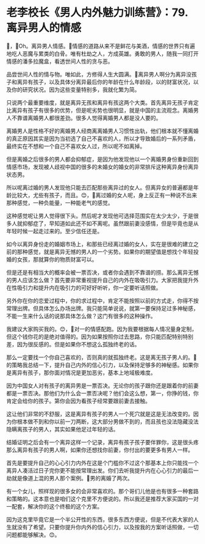 # 老李校长《男人内外魅力训练营》：79.离异男人的情感

🎼，🎼Oh。离异男人情感。🎼情感的道路从来不是鲜花与美酒，情感的世界只有遍地吃人恶魔与累类的白骨。唯有杜劫之人，方成英雄。勇敢的男人，随我一同打开情感的潘多拉魔盒，看透世间人性的贪与恶。

品尝世间人性的情与物。唯如此，方修得人生大圆满。🎼离异男人啊分为离异没孩子和离异有孩子，以及具体分离异最后你的年龄在什么年龄段，以的财富状况，以及你的研究状况。因为这些变量特别多，我就化繁为简。

只说两个最重要维度，就是离异无孩和离异有孩这两个大类。首先离异无孩子肯定比离异有孩子有很多的优势，但是呢劣势也很明显，就是中国的主流观念。离婚男人不靠谱离婚男人都很差劲。很多人觉得离婚男人都是没人要的。

离婚男人是性格不好的离婚男人经商离离婚男人习惯性出轨，他们根本就不懂离婚的真正原因其实是因为当初选了自己不喜欢的人，所以才导致婚后的一系列矛盾，最终实在不想和一个自己不喜欢女人过，所以呢不如离掉。

但是离婚之后很多的男人都会抑郁症，是因为他发现他以一个离婚男身份重新回到情感市场，发现被人歧视中国的很多的未婚女的婚女的非常排斥这种离异身份离异状态男。

所以呢离过婚的男人发现他只能去匹配那些离异过的女人。但离异女的普遍都是年龄比较大，尤些有孩子，而且。😊，🎼离过婚的女人呢，身上反正有一种说不出来那种感觉，一种负能量，一种能老气的感觉。

这种感觉呢让男人觉得很下头。然后呢才发现他可选择范围实在太少太少，于是很多人就抑郁症了，早知道如此还不如不离呢。虽然跟前妻没感情，但是毕竟也是从年轻时候一起走过来的。至少信任还是。

如今以离异身份走的婚姻市场上，和那些已经离过婚的女人，实在是很难的建立之前的那种感觉，就是离异无憾的男人的一个劣势。如果你的期望值是想找个年轻投婚的女孩，那就算你的物质财富可以。

但是还是有相当大的概率会被一票否决，或者你会遇到不靠谱的捞。那么离异无憾的男人应该怎么做？首先要非常重视提升自己的内外在吸吸引力。大家把我提升外在性吸引力和提升内在吸引力的可好好听听，你一定要听话照做。

另外你在你的恋爱过程中，你的求过程中，肯定不能按照以前的方式走，你得不按常理出牌。但具体怎么办场出牌。我只能简单说说，就第一要保持足过多神秘感，不能一生来什么话的说那具体怎么做？这门有很多的这种操作。

我建议大家购买我的。😊，🎼对一的情感配跑。因为我要根据每人情况量身定制，但这个钱你花的是绝对值得的。因为如果按照你过去思路，你只能匹配特别特别差，因为很反感的。但是如果你不想这么孤独终老的话。

那么一定要找一个你自己喜欢的，否则真的就孤独终老。这是离无孩子男人的。🎼的策略我总结一下，提升自己内外的信心引力，以及保持足够多的神秘感。如果你是离异有孩子，那你面对情况是更加恶劣，基本上地域极难度。

因为中国女人对有孩子的离异男是一票否决。无论你的孩子跟你还是跟着你的前妻都是一票否决。那他们为什么会一票否决呢？他们会这么想，第一，你挣的钱，你肯定会给你的孩子。第你会因为看孩子经常要跟前妻去接触。

这让他们非常的不舒服，这是离异有孩子的男人一个死穴就是这是无法改变的。因为你根本做不到和你以前一刀两断，这大部分男做不到的，而且孩也没法隐藏没法隐瞒离孩子的男人，其实如果他足过年轻的话。

结婚证明之后会有一个离异这样一个记录，离异有孩子孩子要伴罪你，这是很头疼那么离异有孩子的男人啊，如果你还想找你前妻，你付出的要更多有男人一样。

首先是要提升自己的心心引力内外在这是个门槛你不过这个那基本上你只能找一个离异人凑活过日子完你更不能按常理出发。你们去听我提升内在心心引力的最后一劫就是像道上混的男人那个案例。🎼男的离婚了两次。

有一个女儿，照样现的很多女的会非常喜欢的。那个哥们儿他是也有很多一种套路和策略的。这本意也是咱们这个克里不方便说的。所以我还是推荐大家买国的一对一配套，解决你的这个终极的这个方案。

因为这克里毕竟它是一个半公开性的东西，很多东西方便说，但是不代表大家的人生就没有了希望。只要你提升你内外的信心引力，以及按我的方案听话照做，一切问题都能够解决。😊。

